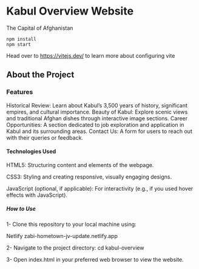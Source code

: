 # Kabul Overview Website
The Capital of Afghanistan
```
npm install
npm start
```

Head over to https://vitejs.dev/ to learn more about configuring vite
## About the Project

### Features
Historical Review: Learn about Kabul’s 3,500 years of history, significant empires, and cultural importance.
Beauty of Kabul: Explore scenic views and traditional Afghan dishes through interactive image sections.
Career Opportunities: A section dedicated to job exploration and application in Kabul and its surrounding areas.
Contact Us: A form for users to reach out with their queries or feedback.

#### Technologies Used
HTML5: Structuring content and elements of the webpage.

CSS3: Styling and creating responsive, visually engaging designs.

JavaScript (optional, if applicable): For interactivity (e.g., if you used hover effects with JavaScript).

##### How to Use
1- Clone this repository to your local machine using:

Netlify zabi-hometown-jv-update.netlify.app

2- Navigate to the project directory:
cd kabul-overview

3- Open index.html in your preferred web browser to view the website.

